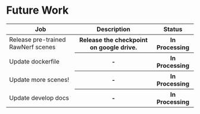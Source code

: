 # Future Work

<table>
<thead>
  <tr>
    <th> Job </th>
    <th> Description </th>
    <th> Status </th>
  </tr>
</thead>
<tbody>
  <tr>
    <td>Release pre-trained RawNerf scenes</td>
    <th>Release the checkpoint on google drive.</th>
    <th>In Processing</th>
  </tr>
  <tr>
    <td>Update dockerfile</td>
    <th>-</th>
    <th>In Processing</th>
  </tr>
  <tr>
    <td>Update more scenes!</td>
    <th>-</th>
    <th>In Processing</th>
  </tr>
  <tr>
    <td>Update develop docs</td>
    <th>-</th>
    <th>In Processing</th>
  </tr>
</tbody>
</table>